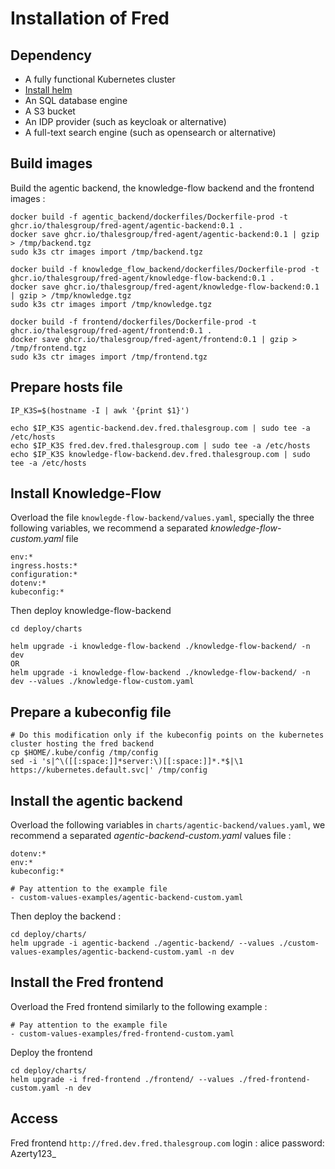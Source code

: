 # Installation of Fred

## Dependency

- A fully functional Kubernetes cluster
- [Install helm](https://helm.sh/docs/intro/install/)
- An SQL database engine
- A S3 bucket
- An IDP provider (such as keycloak or alternative)
- A full-text search engine (such as opensearch or alternative)

## Build images

Build the agentic backend, the knowledge-flow backend and the frontend images :

```
docker build -f agentic_backend/dockerfiles/Dockerfile-prod -t ghcr.io/thalesgroup/fred-agent/agentic-backend:0.1 .
docker save ghcr.io/thalesgroup/fred-agent/agentic-backend:0.1 | gzip > /tmp/backend.tgz
sudo k3s ctr images import /tmp/backend.tgz

docker build -f knowledge_flow_backend/dockerfiles/Dockerfile-prod -t ghcr.io/thalesgroup/fred-agent/knowledge-flow-backend:0.1 .
docker save ghcr.io/thalesgroup/fred-agent/knowledge-flow-backend:0.1 | gzip > /tmp/knowledge.tgz
sudo k3s ctr images import /tmp/knowledge.tgz

docker build -f frontend/dockerfiles/Dockerfile-prod -t ghcr.io/thalesgroup/fred-agent/frontend:0.1 .
docker save ghcr.io/thalesgroup/fred-agent/frontend:0.1 | gzip > /tmp/frontend.tgz
sudo k3s ctr images import /tmp/frontend.tgz

```

## Prepare hosts file

```
IP_K3S=$(hostname -I | awk '{print $1}')

echo $IP_K3S agentic-backend.dev.fred.thalesgroup.com | sudo tee -a /etc/hosts
echo $IP_K3S fred.dev.fred.thalesgroup.com | sudo tee -a /etc/hosts
echo $IP_K3S knowledge-flow-backend.dev.fred.thalesgroup.com | sudo tee -a /etc/hosts
```

## Install Knowledge-Flow

Overload the file `knowlegde-flow-backend/values.yaml`, specially the three following variables, we recommend a separated *knowledge-flow-custom.yaml* file

```
env:*
ingress.hosts:*
configuration:*
dotenv:*
kubeconfig:*
```

Then deploy knowledge-flow-backend

```
cd deploy/charts

helm upgrade -i knowledge-flow-backend ./knowledge-flow-backend/ -n dev
OR
helm upgrade -i knowledge-flow-backend ./knowledge-flow-backend/ -n dev --values ./knowledge-flow-custom.yaml
```

## Prepare a kubeconfig file

```
# Do this modification only if the kubeconfig points on the kubernetes cluster hosting the fred backend
cp $HOME/.kube/config /tmp/config
sed -i 's|^\([[:space:]]*server:\)[[:space:]]*.*$|\1 https://kubernetes.default.svc|' /tmp/config
```

## Install the agentic backend

Overload the following variables in `charts/agentic-backend/values.yaml`, we recommend a separated *agentic-backend-custom.yaml* values file :
```
dotenv:*
env:*
kubeconfig:*
```

```
# Pay attention to the example file
- custom-values-examples/agentic-backend-custom.yaml
```

Then deploy the backend :

```
cd deploy/charts/
helm upgrade -i agentic-backend ./agentic-backend/ --values ./custom-values-examples/agentic-backend-custom.yaml -n dev
```

## Install the Fred frontend

Overload the Fred frontend similarly to the following example :

```
# Pay attention to the example file
- custom-values-examples/fred-frontend-custom.yaml
```

Deploy the frontend

```
cd deploy/charts/
helm upgrade -i fred-frontend ./frontend/ --values ./fred-frontend-custom.yaml -n dev
```

## Access

Fred frontend
`http://fred.dev.fred.thalesgroup.com`
login : alice
password: Azerty123_
